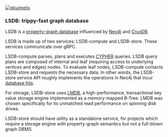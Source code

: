 [![pkuimelis](https://circleci.com/gh/pkuimelis/lsdb.svg?style=svg)](https://circleci.com/gh/pkuimelis/lsdb)

### LSDB: trippy-fast graph database

LSDB is a [property-graph database](https://en.wikipedia.org/wiki/Graph_database#Labeled-property_graph) influenced by [Neo4j](https://neo4j.com/) and [CruxDB](https://github.com/juxt/crux).

LSDB is made up of two services: LSDB-compute and LSDB-store. These services communicate over gRPC.

LSDB-compute parses, plans and executes [CYPHER](https://neo4j.com/docs/cypher-manual/current/) queries. LSDB query plans are composed of internal and leaf (requiring access to underlying vertices and edges) nodes. To evaluate leaf nodes, LSDB-compute contacts LSDB-store and requests the necessary data.
In other words, the LSDB-store service API roughly implements the operations in Neo4j that incur [database hits](https://neo4j.com/docs/cypher-manual/current/execution-plans/db-hits/).

For storage, LSDB-store uses [LMDB](http://www.lmdb.tech/doc/), a high-performance, transactional key value storage engine implemented as a memory mapped B-Tree. LMDB was chosen specifically for its unmatched read performance on spinning disk drives.

LSDB-store should have utility as a standalone service, for projects which require a storage engine with property-graph semantics but not a full-blown graph DBMS.
